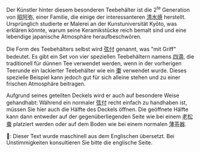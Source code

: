 <p>Der Künstler hinter diesem besonderen Teebehälter ist die 2<sup>te</sup> Generation von <abbr title="Shōami">昭阿弥</abbr>, einer Familie, die einige der interessanteren <abbr title="Kiyomizu ware">清水焼</abbr> herstellt. Ursprünglich studierte er Malerei an der Kunstuniversität Kyōto, was erklären könnte, warum seine Keramikstücke reich bemalt sind und eine lebendige japanische Atmosphäre heraufbeschwören.</p>
<p>Die Form des Teebehälters selbst wird <abbr title="tsuru tsuki">弦付</abbr> genannt, was "mit Griff" bedeutet. Es gibt ein Set von vier speziellen Teebehältern namens <abbr title="shiteki">四滴</abbr>, die traditionell für dünnen Tee verwendet werden, wenn in der vorherigen Teerunde ein lackierter Teebehälter wie ein <abbr title="natsume">棗</abbr> verwendet wurde. Dieses spezielle Beispiel kann jedoch gut für sich alleine stehen und zu einer frischen Atmosphäre beitragen.</p>
<p>Aufgrund seines geteilten Deckels wird er auch auf besondere Weise gehandhabt: Während ein normaler <abbr title="tsuru tsuki">弦付</abbr> recht einfach zu handhaben ist, müssen Sie hier auch die Hälfte des Deckels öffnen. Die geöffnete Hälfte kann dann entweder auf der gegenüberliegenden Seite wie bei einem <abbr title="oimatsu natsume">老松棗</abbr> platziert werden oder auf dem Boden wie bei einem normalen <abbr title="usuchaki">薄茶器</abbr>.</p>
👾: Dieser Text wurde maschinell aus dem Englischen übersetzt. Bei Unstimmigkeiten konsultieren Sie bitte die englische Seite.

